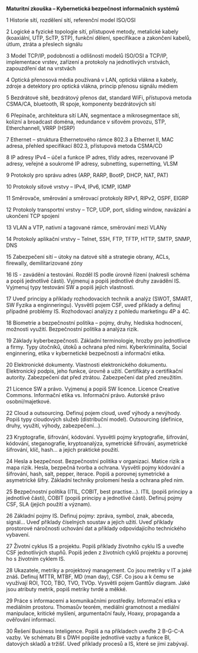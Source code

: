 **Maturitní zkouška – Kybernetická bezpečnost informačních systémů**

  1 Historie sítí, rozdělení sítí, referenční model ISO/OSI
  
  2 Logické a fyzické topologie sítí, přístupové metody, metalické kabely (koaxiální, UTP, ScTP, STP),
  funkční dělení, specifikace a zakončení kabelů, útlum, ztráta a přeslech signálu
  
  3 Model TCP/IP, podobnosti a odlišnosti modelů ISO/OSI a TCP/IP, implementace vrstev, zařízení
  a protokoly na jednotlivých vrstvách, zapouzdření dat na vrstvách
  
  4 Optická přenosová média používaná v LAN, optická vlákna a kabely, zdroje a detektory pro
  optická vlákna, princip přenosu signálu médiem
  
  5 Bezdrátové sítě, bezdrátový přenos dat, standard WiFi, přístupová metoda CSMA/CA, bluetooth, IR
  spoje, komponenty bezdrátových sítí
  
  6 Přepínače, architektura sítí LAN, segmentace a mikrosegmentace sítí, kolizní a broadcast doména,
  redundance v síťovém provozu, STP, Etherchannell, VRRP (HSRP)
  
  7 Ethernet – struktura Ethernetového rámce 802.3 a Ethernet II, MAC adresa, přehled specifikací 802.3,
  přístupová metoda CSMA/CD
  
  8 IP adresy IPv4 – účel a funkce IP adres, třídy adres, rezervované IP adresy, veřejné a soukromé
  IP adresy, subnetting, supernetting, VLSM
  
  9 Protokoly pro správu adres (ARP, RARP, BootP, DHCP, NAT, PAT)
  
  10 Protokoly síťové vrstvy – IPv4, IPv6, ICMP, IGMP
  
  11 Směrovače, směrování a směrovací protokoly RIPv1, RIPv2, OSPF, EIGRP
  
  12 Protokoly transportní vrstvy – TCP, UDP, port, sliding window, navázání a ukončení TCP spojení
  
  13 VLAN a VTP, nativní a tagované rámce, směrování mezi VLANy
  
  14 Protokoly aplikační vrstvy – Telnet, SSH, FTP, TFTP, HTTP, SMTP, SNMP, DNS
  
  15 Zabezpečení sítí – útoky na datové sítě a strategie obrany, ACLs, firewally, demilitarizované zóny
  
  16 IS - zavádění a testování. Rozděl IS podle úrovně řízení (nakresli schéma a popiš jednotlivé části).
  Vyjmenuj a popiš jednotlivé druhy zavádění IS. Vyjmenuj typy testování SW a popiš jejich vlastnosti.
  
  17 Uveď principy a příklady rozhodovacích technik a analýz (SWOT, SMART, SW Fyzika a enginneringu).
  Vysvětli pojem CSF, uveď příklady a definuj případné problémy IS. Rozhodovací analýzy z pohledu
  marketingu 4P a 4C.
  
  18 Biometrie a bezpečnostní politika – pojmy, druhy, hlediska hodnocení, možnosti využití. Bezpečnostní
  politika a analýza rizik.
  
  19 Základy kyberbezpečnosti. Základní terminologie, hrozby pro jednotlivce a firmy. Typy útočníků,
  útoků a ochrana před nimi. Kyberkriminalita, Social enginnering, etika v kybernetické bezpečnosti
  a informační etika.
  
  20 Elektronické dokumenty. Vlastnosti elektronického dokumentu. Elektronický podpis, jeho funkce,
  úrovně a užití. Certifikáty a certifikační autority. Zabezpečení dat před ztrátou. Zabezpečení dat před
  zneužitím.
  
  21 Licence SW a právo. Vyjmenuj a popiš SW licence. Licence Creative Commons. Informační etika vs.
  Informační právo. Autorské právo osobní/majetkové.
  
  22 Cloud a outsourcing. Definuj pojem cloud, uveď výhody a nevýhody. Popiš typy cloudových služeb
  (distribuční model). Outsourcing (definice, druhy, využití, výhody, zabezpečení...).
  
  23 Kryptografie, šifrování, kódování. Vysvětli pojmy kryptografie, šifrování, kódování, steganografie,
  kryptoanalýza, symetrické šifrování, asymetrické šifrování, klíč, hash... a jejich praktické použití.
  
  24 Hesla a bezpečnost. Bezpečnostní politika v organizaci. Matice rizik a mapa rizik. Hesla, bezpečná
  tvorba a ochrana. Vysvětli pojmy kódování a šifrování, hash, salt, pepper, iterace. Popiš a porovnej
  symetrické a asymetrické šifry. Základní techniky prolomení hesla a ochrana před nim.
  
  25 Bezpečnostní politika (ITIL, COBIT, best practise...). ITIL (popiš principy a jednotlivé části), COBIT
  (popiš principy a jednotlivé části). Definuj pojmy CSF, SLA (jejich použití a význam).
  
  26 Základní pojmy IS. Definuj pojmy: zpráva, symbol, znak, abeceda, signál… Uveď příklady číselných
  soustav a jejich užití. Uveď příklady prostorové náročnosti uchování dat a příklady odpovídajícího
  technického vybavení.
  
  27 Životní cyklus IS a projektu. Popiš příklady životního cyklu IS a uveďte CSF jednotlivých stupňů. Popiš
  jeden z životních cyklů projektu a porovnej ho s životním cyklem IS.
  
  28 Ukazatele, metriky a projektový management. Co jsou metriky v IT a jaké znáš. Definuj MTTR, MTBF,
  MD (man day), CSF. Co jsou a k čemu se využívají ROI, TCO, TBO, TVO, TVOp. Vysvětli pojem Ganttův
  diagram. Jaké jsou atributy metrik, popiš metriky tvrdé a měkké.
  
  29 Práce s informacemi a komunikačními prostředky. Informační etika v mediálním prostoru. Thomasův
  teorém, mediální gramotnost a mediální manipulace, kritické myšlení, argumentační fauly, Hoaxy,
  propaganda a ověřování informací.
  
  30 Řešení Business Inteligence. Popiš a na příkladech uveďte 2 B-G-C-A vazby. Ve schématu BI s DWH
  popište jednotlivé vazby a funkce BI, datových skladů a tržišť. Uveď příklady procesů a IS, které se
  jimi zabývají.
